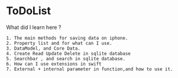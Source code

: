 # ToDoList
What did I learn here ? 

    1. The main methods for saving data on iphone.  
    2. Property list and for what can I use.  
    3. DataModel, and Core Data. 
    4. Create Read Update Delete in sqlite database 
    5. Searchbar , and search in sqlite database.
    6. How can I use extensions in swift
    7. External + internal parameter in function,and how to use it.
    
